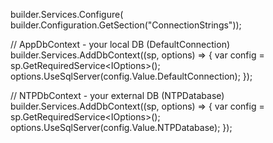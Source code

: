 builder.Services.Configure<ConnectionStrings>(
    builder.Configuration.GetSection("ConnectionStrings"));

// AppDbContext - your local DB (DefaultConnection)
builder.Services.AddDbContext<AppDbContext>((sp, options) =>
{
    var config = sp.GetRequiredService<IOptions<ConnectionStrings>>();
    options.UseSqlServer(config.Value.DefaultConnection);
});

// NTPDbContext - your external DB (NTPDatabase)
builder.Services.AddDbContext<NTPDbContext>((sp, options) =>
{
    var config = sp.GetRequiredService<IOptions<ConnectionStrings>>();
    options.UseSqlServer(config.Value.NTPDatabase);
});
